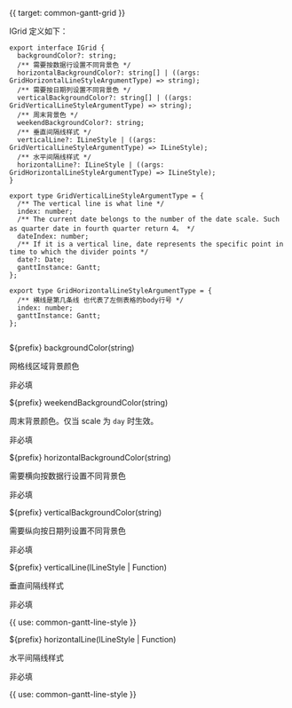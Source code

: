 {{ target: common-gantt-grid }}

IGrid 定义如下：

```
export interface IGrid {
  backgroundColor?: string;
  /** 需要按数据行设置不同背景色 */
  horizontalBackgroundColor?: string[] | ((args: GridHorizontalLineStyleArgumentType) => string);
  /** 需要按日期列设置不同背景色 */
  verticalBackgroundColor?: string[] | ((args: GridVerticalLineStyleArgumentType) => string);
  /** 周末背景色 */
  weekendBackgroundColor?: string;
  /** 垂直间隔线样式 */
  verticalLine?: ILineStyle | ((args: GridVerticalLineStyleArgumentType) => ILineStyle);
  /** 水平间隔线样式 */
  horizontalLine?: ILineStyle | ((args: GridHorizontalLineStyleArgumentType) => ILineStyle);
}

export type GridVerticalLineStyleArgumentType = {
  /** The vertical line is what line */
  index: number;
  /** The current date belongs to the number of the date scale. Such as quarter date in fourth quarter return 4。 */
  dateIndex: number;
  /** If it is a vertical line, date represents the specific point in time to which the divider points */
  date?: Date;
  ganttInstance: Gantt;
};

export type GridHorizontalLineStyleArgumentType = {
  /** 横线是第几条线 也代表了左侧表格的body行号 */
  index: number;
  ganttInstance: Gantt;
};


```

${prefix} backgroundColor(string)

网格线区域背景颜色

非必填

${prefix} weekendBackgroundColor(string)

周末背景颜色。仅当 scale 为 `day` 时生效。

非必填

${prefix} horizontalBackgroundColor(string)

需要横向按数据行设置不同背景色

非必填

${prefix} verticalBackgroundColor(string)

需要纵向按日期列设置不同背景色

非必填

${prefix} verticalLine(ILineStyle | Function)

垂直间隔线样式

非必填

{{ use: common-gantt-line-style }}

${prefix} horizontalLine(ILineStyle | Function)

水平间隔线样式

非必填

{{ use: common-gantt-line-style }}
